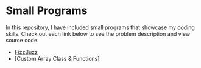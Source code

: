 # Small Programs
In this repository, I have included small programs that showcase my coding skills. 
Check out each link below to see the problem description and view source code.
* [FizzBuzz](https://github.com/davlowe/fizzbuzz)
* [Custom Array Class & Functions]
